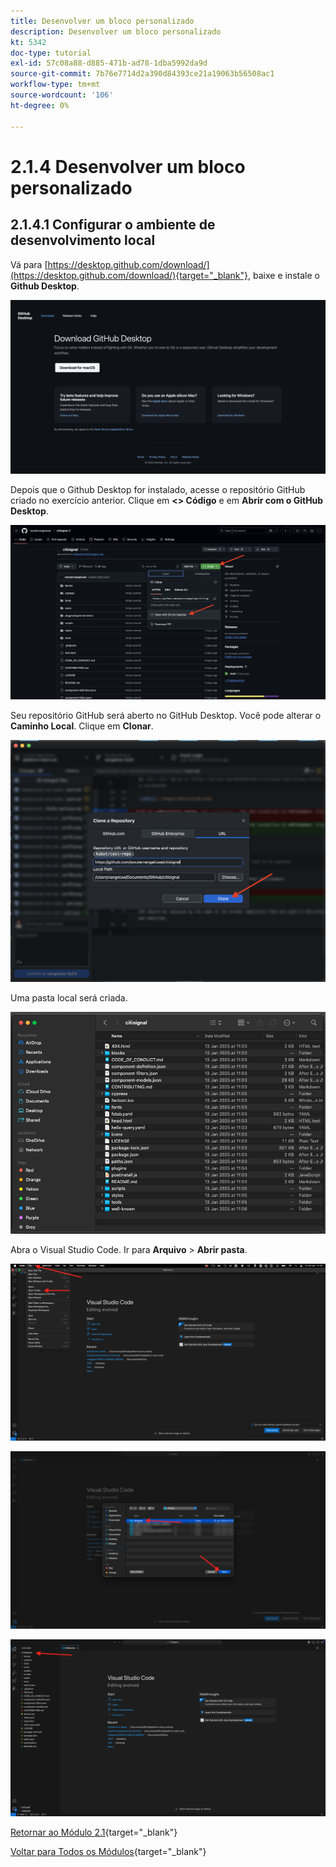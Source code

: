 ```yaml
---
title: Desenvolver um bloco personalizado
description: Desenvolver um bloco personalizado
kt: 5342
doc-type: tutorial
exl-id: 57c08a88-d885-471b-ad78-1dba5992da9d
source-git-commit: 7b76e7714d2a390d84393ce21a19063b56508ac1
workflow-type: tm+mt
source-wordcount: '106'
ht-degree: 0%

---
```


# 2.1.4 Desenvolver um bloco personalizado

## 2.1.4.1 Configurar o ambiente de desenvolvimento local

Vá para [https://desktop.github.com/download/](https://desktop.github.com/download/){target="_blank"}, baixe e instale o **Github Desktop**.

![Bloquear](./images/block1.png)

Depois que o Github Desktop for instalado, acesse o repositório GitHub criado no exercício anterior. Clique em **&lt;> Código** e em **Abrir com o GitHub Desktop**.

![Bloquear](./images/block2.png)

Seu repositório GitHub será aberto no GitHub Desktop. Você pode alterar o **Caminho Local**. Clique em **Clonar**.

![Bloquear](./images/block3.png)

Uma pasta local será criada.

![Bloquear](./images/block4.png)

Abra o Visual Studio Code. Ir para **Arquivo** > **Abrir pasta**.

![Bloquear](./images/block5.png)



![Bloquear](./images/block6.png)



![Bloquear](./images/block7.png)


[Retornar ao Módulo 2.1](./aemcs.md){target="_blank"}

[Voltar para Todos os Módulos](./../../../overview.md){target="_blank"}
